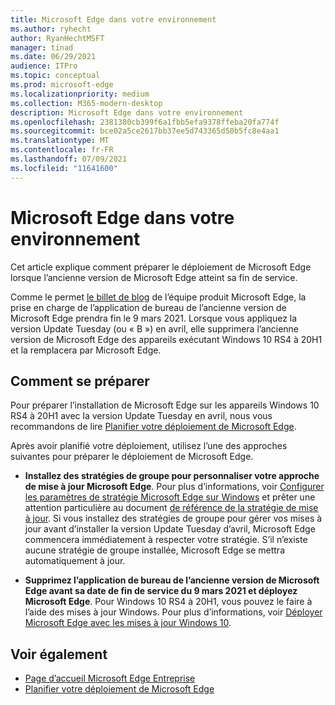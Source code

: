 ```yaml
---
title: Microsoft Edge dans votre environnement
ms.author: ryhecht
author: RyanHechtMSFT
manager: tinad
ms.date: 06/29/2021
audience: ITPro
ms.topic: conceptual
ms.prod: microsoft-edge
ms.localizationpriority: medium
ms.collection: M365-modern-desktop
description: Microsoft Edge dans votre environnement
ms.openlocfilehash: 2381380cb399f6a1fbb5efa9378ffeba20fa774f
ms.sourcegitcommit: bce02a5ce2617bb37ee5d743365d50b5fc8e4aa1
ms.translationtype: MT
ms.contentlocale: fr-FR
ms.lasthandoff: 07/09/2021
ms.locfileid: "11641600"
---
```

# <a name="microsoft-edge-in-your-environment"></a>Microsoft Edge dans votre environnement

Cet article explique comment préparer le déploiement de Microsoft Edge lorsque l’ancienne version de Microsoft Edge atteint sa fin de service.

Comme le permet [le billet de blog](https://aka.ms/EdgeLegacyEOS) de l’équipe produit Microsoft Edge, la prise en charge de l’application de bureau de l’ancienne version de Microsoft Edge prendra fin le 9 mars 2021. Lorsque vous appliquez la version Update Tuesday (ou « B ») en avril, elle supprimera l’ancienne version de Microsoft Edge des appareils exécutant Windows 10 RS4 à 20H1 et la remplacera par Microsoft Edge.

## <a name="how-to-prepare"></a>Comment se préparer

Pour préparer l’installation de Microsoft Edge sur les appareils Windows 10 RS4 à 20H1 avec la version Update Tuesday en avril, nous vous recommandons de lire [Planifier votre déploiement de Microsoft Edge](deploy-edge-plan-deployment.md).

Après avoir planifié votre déploiement, utilisez l’une des approches suivantes pour préparer le déploiement de Microsoft Edge.

- **Installez des stratégies de groupe pour personnaliser votre approche de mise à jour Microsoft Edge**. Pour plus d’informations, voir [Configurer les paramètres de stratégie Microsoft Edge sur Windows](configure-microsoft-edge.md) et prêter une attention particulière au document [de référence de la stratégie de mise à jour](microsoft-edge-update-policies.md). Si vous installez des stratégies de groupe pour gérer vos mises à jour avant d’installer la version Update Tuesday d’avril, Microsoft Edge commencera immédiatement à respecter votre stratégie. S’il n’existe aucune stratégie de groupe installée, Microsoft Edge se mettra automatiquement à jour.

- **Supprimez l’application de bureau de l’ancienne version de Microsoft Edge avant sa date de fin de service du 9 mars 2021 et déployez Microsoft Edge**. Pour Windows 10 RS4 à 20H1, vous pouvez le faire à l’aide des mises à jour Windows. Pour plus d’informations, voir [Déployer Microsoft Edge avec les mises à jour Windows 10](deploy-edge-with-windows-10-updates.md).

## <a name="see-also"></a>Voir également

- [Page d’accueil Microsoft Edge Entreprise](https://aka.ms/EdgeEnterprise)
- [Planifier votre déploiement de Microsoft Edge](deploy-edge-plan-deployment.md)